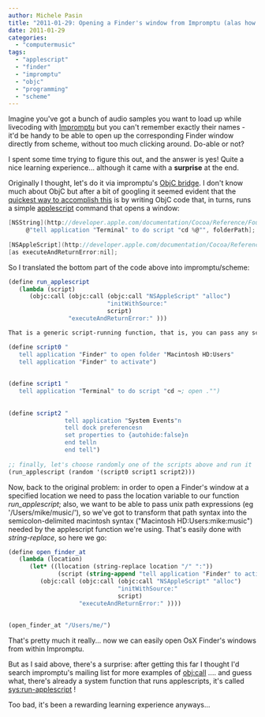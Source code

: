 ```yaml
---
author: Michele Pasin
title: "2011-01-29: Opening a Finder's window from Impromptu (alas how to use the applescript bridge..)"
date: 2011-01-29
categories: 
  - "computermusic"
tags: 
  - "applescript"
  - "finder"
  - "impromptu"
  - "objc"
  - "programming"
  - "scheme"
---
```


Imagine you've got a bunch of audio samples you want to load up while livecoding with [Impromptu](http://impromptu.moso.com.au/) but you can't remember exactly their names - it'd be handy to be able to open up the corresponding Finder window directly from scheme, without too much clicking around. Do-able or not?

I spent some time trying to figure this out, and the answer is yes! Quite a nice learning experience... although it came with a **surprise** at the end.

Originally I thought, let's do it via impromptu's [ObjC bridge](http://moso.com.au/wiki/index.php?title=ObjC_Functions). I don't know much about ObjC but after a bit of googling it seemed evident that the [quickest way to accomplish this](http://stackoverflow.com/questions/1446814/open-a-terminal-window-to-a-specified-folder-from-a-cocoa-app) is by writing ObjC code that, in turns, runs a simple [applescript](http://www.macosxautomation.com/applescript/) command that opens a window:

```c
[NSString](http://developer.apple.com/documentation/Cocoa/Reference/Foundation/Classes/NSString_Class/) \*s \= \[[NSString](http://developer.apple.com/documentation/Cocoa/Reference/Foundation/Classes/NSString_Class/) stringWithFormat:  
     @"tell application "Terminal" to do script "cd %@"", folderPath];  
  
[NSAppleScript](http://developer.apple.com/documentation/Cocoa/Reference/Foundation/Classes/NSAppleScript_Class/) \*as \= \[\[[NSAppleScript](http://developer.apple.com/documentation/Cocoa/Reference/Foundation/Classes/NSAppleScript_Class/) alloc\] initWithSource: s\];  
[as executeAndReturnError:nil];
```

So I translated the bottom part of the code above into impromptu/scheme:

```scheme
(define run_applescript  
   (lambda (script)  
      (objc:call (objc:call (objc:call "NSAppleScript" "alloc")  
                            "initWithSource:"  
                            script)  
                 "executeAndReturnError:" )))

That is a generic script-running function, that is, you can pass any script and it'll run it, eg:

(define script0 "  
   tell application "Finder" to open folder "Macintosh HD:Users"  
   tell application "Finder" to activate")  
  
  
(define script1 "  
   tell application "Terminal" to do script "cd ~; open ."")  
  
  
(define script2 "  
                tell application "System Events"n  
                tell dock preferencesn  
                set properties to {autohide:false}n  
                end telln  
                end tell")  
  
;; finally, let's choose randomly one of the scripts above and run it  
(run_applescript (random '(script0 script1 script2)))
```

Now, back to the original problem: in order to open a Finder's window at a specified location we need to pass the location variable to our function _run\_applescript_; also, we want to be able to pass unix path expressions (eg '/Users/mike/music/'), so we've got to transform that path syntax into the semicolon-delimited macintosh syntax ("Macintosh HD:Users:mike:music") needed by the applescript function we're using. That's easily done with _string-replace_, so here we go:

```scheme
(define open_finder_at  
   (lambda (location)  
      (let* ((llocation (string-replace location "/" ":"))  
              (script (string-append "tell application "Finder" to activate open folder "Macintosh HD" llocation """)))  
         (objc:call (objc:call (objc:call "NSAppleScript" "alloc")  
                               "initWithSource:"  
                               script)  
                    "executeAndReturnError:" ))))  
  
  
(open_finder_at "/Users/me/")
```

That's pretty much it really... now we can easily open OsX Finder's windows from within Impromptu.

But as I said above, there's a surprise: after getting this far I thought I'd search impromptu's mailing list for more examples of [obj:call](http://moso.com.au/wiki/index.php?title=ObjC_Functions) .... and guess what, there's already a system function that runs applescripts, it's called [sys:run-applescript](http://moso.com.au/wiki/index.php?title=Sys:run-applescript) !

Too bad, it's been a rewarding learning experience anyways...
